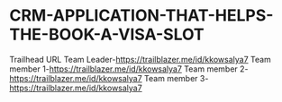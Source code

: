 # CRM-APPLICATION-THAT-HELPS-THE-BOOK-A-VISA-SLOT
Trailhead URL
Team Leader-https://trailblazer.me/id/kkowsalya7
Team member 1-https://trailblazer.me/id/kkowsalya7
Team member 2-https://trailblazer.me/id/kkowsalya7
Team member 3-https://trailblazer.me/id/kkowsalya7
